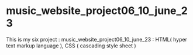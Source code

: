 # music_website_project06_10_june_23
 This is my six project : music_website_project06_10_june_23 : HTML( hyper text markup language ), CSS ( cascading style sheet )
